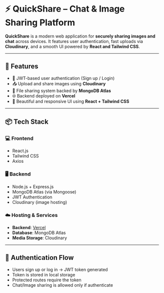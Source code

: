# ⚡ QuickShare – Chat & Image Sharing Platform

**QuickShare** is a modern web application for **securely sharing images and chat** across devices. It features user authentication, fast uploads via **Cloudinary**, and a smooth UI powered by **React and Tailwind CSS**.

---

## 🚀 Features

- 🔐 JWT-based user authentication (Sign up / Login)
- 📤 Upload and share images using **Cloudinary**
- 📂 File sharing system backed by **MongoDB Atlas**
- 🌐 Backend deployed on **Vercel**
- 🎨 Beautiful and responsive UI using **React + Tailwind CSS**

---

## 📦 Tech Stack

### 💻 Frontend
- React.js
- Tailwind CSS
- Axios

### 🖥 Backend
- Node.js + Express.js
- MongoDB Atlas (via Mongoose)
- JWT Authentication
- Cloudinary (image hosting)

### ☁️ Hosting & Services
- **Backend**: [Vercel](https://quick-share-seven.vercel.app/)
- **Database**: MongoDB Atlas
- **Media Storage**: Cloudinary

---

## 🔐 Authentication Flow

- Users sign up or log in → JWT token generated
- Token is stored in local storage
- Protected routes require the token
- Chat/Image sharing is allowed only if authenticate




